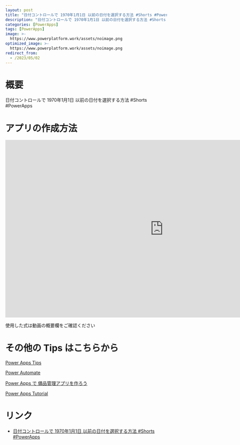 ```yaml
---
layout: post
title: "日付コントロールで 1970年1月1日 以前の日付を選択する方法 #Shorts #PowerApps"
description: "日付コントロールで 1970年1月1日 以前の日付を選択する方法 #Shorts #PowerAppsを動画で分かりやすく解説"
categories: [PowerApps]
tags: [PowerApps]
image: >-
  https://www.powerplatform.work/assets/noimage.png
optimized_image: >-
  https://www.powerplatform.work/assets/noimage.png
redirect_from:
  - /2023/05/02
---
```



#  概要

日付コントロールで 1970年1月1日 以前の日付を選択する方法 #Shorts #PowerApps


# アプリの作成方法

<iframe width="983" height="553" src="https://www.youtube.com/embed/GmaXrgftywU" title="YouTube video player" frameborder="0" allow="accelerometer; autoplay; clipboard-write; encrypted-media; gyroscope; picture-in-picture" allowfullscreen></iframe>


使用した式は動画の概要欄をご確認ください


# その他の Tips はこちらから

[Power Apps Tips](https://www.youtube.com/watch?v=VrAQf3JQ7yM&list=PLVhFi1fb3DqakSLVMn22DDcySXh9jtzi- )


[Power Automate](https://www.youtube.com/watch?v=-YnJYT0ASEM&list=PLVhFi1fb3Dqbzic6GieqnLFgD3aTj-eHA)


[Power Apps で 備品管理アプリを作ろう](https://www.youtube.com/playlist?list=PLVhFi1fb3DqZM3HKb8Hea6XEL96990Fyn)


[Power Apps Tutorial](https://www.youtube.com/playlist?list=PLVhFi1fb3DqalxpL974VvAJvV4iWoSbe_)


# リンク


- [日付コントロールで 1970年1月1日 以前の日付を選択する方法 #Shorts #PowerApps](https://www.youtube.com/watch?v=GmaXrgftywU)

